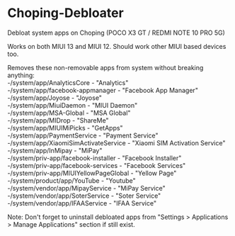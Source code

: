 # Choping-Debloater
 Debloat system apps on Choping (POCO X3 GT / REDMI NOTE 10 PRO 5G)  
   
 Works on both MIUI 13 and MIUI 12. Should work other MIUI based devices too.  
   
 Removes these non-removable apps from system without breaking anything:  
-/system/app/AnalyticsCore - "Analytics"  
-/system/app/facebook-appmanager - "Facebook App Manager"  
-/system/app/Joyose - "Joyose"  
-/system/app/MiuiDaemon - "MIUI Daemon"  
-/system/app/MSA-Global - "MSA Global"  
-/system/app/MIDrop - "ShareMe"  
-/system/app/MIUIMiPicks - "GetApps"  
-/system/app/PaymentService - "Payment Service"  
-/system/app/XiaomiSimActivateService - "Xiaomi SIM Activation Service"  
-/system/app/InMipay - "MiPay"  
-/system/priv-app/facebook-installer - "Facebook Installer"  
-/system/priv-app/facebook-services - "Facebook Services"  
-/system/priv-app/MIUIYellowPageGlobal - "Yellow Page"  
-/system/product/app/YouTube - "Youtube"  
-/system/vendor/app/MipayService - "MiPay Service"  
-/system/vendor/app/SoterService - "Soter Service"  
-/system/vendor/app/IFAAService - "IFAA Service"  
  
 Note: Don't forget to uninstall debloated apps from "Settings > Applications > Manage Applications" section if still exist.
